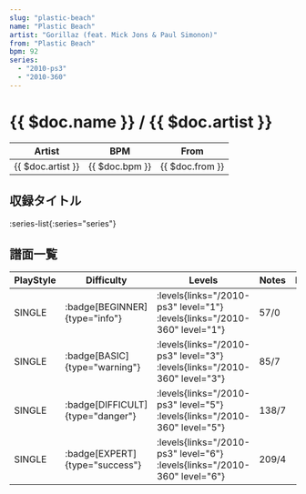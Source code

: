 ```yaml
---
slug: "plastic-beach"
name: "Plastic Beach"
artist: "Gorillaz (feat. Mick Jons & Paul Simonon)"
from: "Plastic Beach"
bpm: 92
series:
  - "2010-ps3"
  - "2010-360"
---
```


# {{ $doc.name }} / {{ $doc.artist }}

|Artist|BPM|From|
|------|---|----|
|{{ $doc.artist }}|{{ $doc.bpm }}|{{ $doc.from }}|

## 収録タイトル

:series-list{:series="series"}

## 譜面一覧

|PlayStyle|Difficulty|Levels|Notes|Movie|
|---------|----------|------|-----|-----|
|SINGLE| :badge[BEGINNER]{type="info"}| :levels{links="/2010-ps3" level="1"} :levels{links="/2010-360" level="1"}|57/0||
|SINGLE| :badge[BASIC]{type="warning"}| :levels{links="/2010-ps3" level="3"} :levels{links="/2010-360" level="3"}|85/7||
|SINGLE| :badge[DIFFICULT]{type="danger"}| :levels{links="/2010-ps3" level="5"} :levels{links="/2010-360" level="5"}|138/7||
|SINGLE| :badge[EXPERT]{type="success"}| :levels{links="/2010-ps3" level="6"} :levels{links="/2010-360" level="6"}|209/4||
